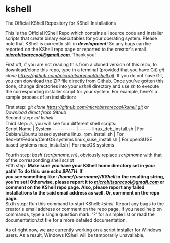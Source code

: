 # kshell
The Official KShell Repository for KShell Installations

This is the Official KShell Repo which contains all source code and
installer scripts that create binary executables for your operating
system. Please note that KShell is currently still in ***development***!
So any bugs can be reported on the KShell repo page or reported to
the creator's email: ***microbitsarecool@gmail.com***. Thank you!

First off, if you are not reading this from a cloned version of this
repo, to download/clone this repo, type in a terminal (provided that
you have Git) *git clone https://github.com/microbitsarecool/kshell.git*.
If you do not have Git, you can download the ZIP file directly from
Github. Once you've gotten this done, change directories into your
*kshell* directory and use *sh* to execute the corresponding installer
script for your system. For example, here's a sample process of an
installation:

First step: *git clone https://github.com/microbitsarecool/kshell.git* or *Download direct from Github*   
Second step: *cd kshell*   
Third step: *ls*, you will see four different shell scripts:   
Script Name | System
----------- | ------
linux_deb_install.sh | For Debian/Ubuntu based systems
linux_rpm_install.sh | For RedHat/Fedora/CentOS systems
linux_suse_install.sh | For openSUSE based systems
mac_install.sh | For macOS systems

Fourth step: *bash {scriptname.sh}*, obviously replace *scriptname* with that of the corresponding shell script   
Fifth step: **Make sure you have your KShell home directory set in your path! To do this: use *echo $PATH*. If  
you see something like: */home/{username}/KShell* in the resulting string, you're set! Otherwise, please report
it to *microbitsarecool@gmail.com* or comment on the KShell repo page. Also, please report any failed installations
to the said email address as well. Or, comment on the repo page.**   
Sixth step: Run this command to start KShell: *kshell*. Report any bugs to the creator's email address or
comment on the repo page. If you need help on commands, type a single question mark: *'?'* for a simple list or
read the documentation.txt file for a more detailed documentation.

As of right now, we are currently working on a script installer for
Windows users. As a result, Windows KShell will be temporarily
unavailable. 
